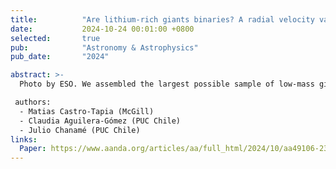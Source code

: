 ```yaml
---
title:          "Are lithium-rich giants binaries? A radial velocity variability analysis of 1400 giants"
date:           2024-10-24 00:01:00 +0800
selected:       true
pub:            "Astronomy & Astrophysics"
pub_date:       "2024"

abstract: >-
  Photo by ESO. We assembled the largest possible sample of low-mass giants with well-measured Li abundances, to determine with high statistical significance the close binary fractions of Li-rich and Li-normal giants, and thus test the binary interaction scenario for the emergence of Li-rich giants.

 authors:
  - Matias Castro-Tapia (McGill)
  - Claudia Aguilera-Gómez (PUC Chile)
  - Julio Chanamé (PUC Chile)
links:
  Paper: https://www.aanda.org/articles/aa/full_html/2024/10/aa49106-23/aa49106-23.html
---
```

